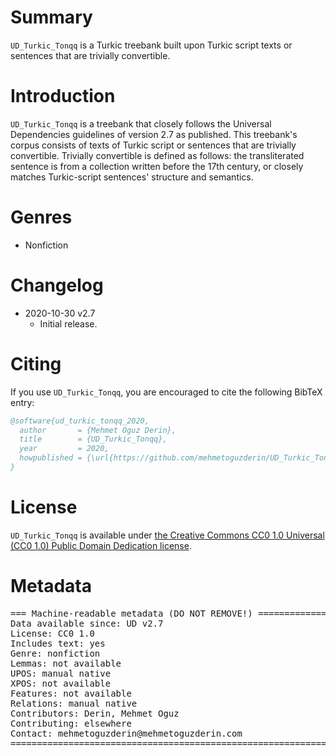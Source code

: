 # Summary
`UD_Turkic_Tonqq` is a Turkic treebank built upon Turkic script texts or sentences that are trivially convertible.


# Introduction
`UD_Turkic_Tonqq` is a treebank that closely follows the Universal Dependencies guidelines of version 2.7 as published.
This treebank's corpus consists of texts of Turkic script or sentences that are trivially convertible. Trivially
convertible is defined as follows: the transliterated sentence is from a collection written before the
17th century, or closely matches Turkic-script sentences' structure and semantics.


# Genres
* Nonfiction


# Changelog
* 2020-10-30 v2.7
  * Initial release.


# Citing
If you use `UD_Turkic_Tonqq`, you are encouraged to cite the following BibTeX entry:
```BibTeX
@software{ud_turkic_tonqq_2020,
  author       = {Mehmet Oguz Derin},
  title        = {UD_Turkic_Tonqq},
  year         = 2020,
  howpublished = {\url{https://github.com/mehmetoguzderin/UD_Turkic_Tonqq}}
}
```


# License
`UD_Turkic_Tonqq` is available under
[the Creative Commons CC0 1.0 Universal (CC0 1.0) Public Domain Dedication license](LICENSE.md).


# Metadata
<pre>
=== Machine-readable metadata (DO NOT REMOVE!) ================================
Data available since: UD v2.7
License: CC0 1.0
Includes text: yes
Genre: nonfiction
Lemmas: not available
UPOS: manual native
XPOS: not available
Features: not available
Relations: manual native
Contributors: Derin, Mehmet Oguz
Contributing: elsewhere
Contact: mehmetoguzderin@mehmetoguzderin.com
===============================================================================
</pre>

